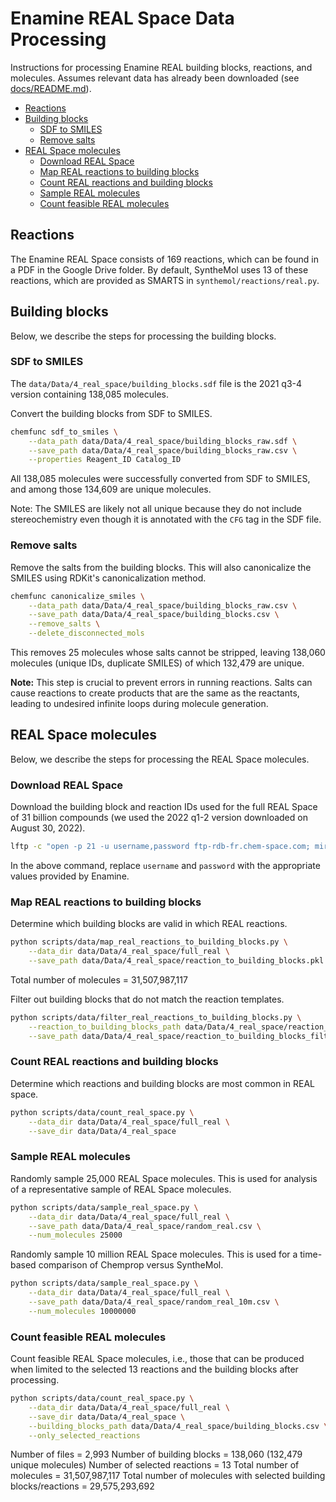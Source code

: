 # Enamine REAL Space Data Processing

Instructions for processing Enamine REAL building blocks, reactions, and molecules. Assumes relevant data has already been downloaded (see [docs/README.md](README.md)).


- [Reactions](#reactions)
- [Building blocks](#building-blocks)
  * [SDF to SMILES](#sdf-to-smiles)
  * [Remove salts](#remove-salts)
- [REAL Space molecules](#real-space-molecules)
  * [Download REAL Space](#download-real-space)
  * [Map REAL reactions to building blocks](#map-real-reactions-to-building-blocks)
  * [Count REAL reactions and building blocks](#count-real-reactions-and-building-blocks)
  * [Sample REAL molecules](#sample-real-molecules)
  * [Count feasible REAL molecules](#count-feasible-real-molecules)


## Reactions

The Enamine REAL Space consists of 169 reactions, which can be found in a PDF in the Google Drive folder. By default, SyntheMol uses 13 of these reactions, which are provided as SMARTS in `synthemol/reactions/real.py`.


## Building blocks

Below, we describe the steps for processing the building blocks.


### SDF to SMILES

The `data/Data/4_real_space/building_blocks.sdf` file is the 2021 q3-4 version containing 138,085 molecules.

Convert the building blocks from SDF to SMILES.
```bash
chemfunc sdf_to_smiles \
    --data_path data/Data/4_real_space/building_blocks_raw.sdf \
    --save_path data/Data/4_real_space/building_blocks_raw.csv \
    --properties Reagent_ID Catalog_ID
```

All 138,085 molecules were successfully converted from SDF to SMILES, and among those 134,609 are unique molecules.

Note: The SMILES are likely not all unique because they do not include stereochemistry even though it is annotated with the `CFG` tag in the SDF file.


### Remove salts

Remove the salts from the building blocks. This will also canonicalize the SMILES using RDKit's canonicalization method.
```bash
chemfunc canonicalize_smiles \
    --data_path data/Data/4_real_space/building_blocks_raw.csv \
    --save_path data/Data/4_real_space/building_blocks.csv \
    --remove_salts \
    --delete_disconnected_mols
```

This removes 25 molecules whose salts cannot be stripped, leaving 138,060 molecules (unique IDs, duplicate SMILES) of which 132,479 are unique.

**Note:** This step is crucial to prevent errors in running reactions. Salts can cause reactions to create products that are the same as the reactants, leading to undesired infinite loops during molecule generation.

## REAL Space molecules

Below, we describe the steps for processing the REAL Space molecules.


### Download REAL Space

Download the building block and reaction IDs used for the full REAL Space of 31 billion compounds (we used the 2022 q1-2 version downloaded on August 30, 2022).
```bash
lftp -c "open -p 21 -u username,password ftp-rdb-fr.chem-space.com; mirror -c --parallel=16 . data/Data/4_real_space/full_real"
```

In the above command, replace `username` and `password` with the appropriate values provided by Enamine.


### Map REAL reactions to building blocks

Determine which building blocks are valid in which REAL reactions.
```bash
python scripts/data/map_real_reactions_to_building_blocks.py \
    --data_dir data/Data/4_real_space/full_real \
    --save_path data/Data/4_real_space/reaction_to_building_blocks.pkl
```

Total number of molecules = 31,507,987,117

Filter out building blocks that do not match the reaction templates.
```bash
python scripts/data/filter_real_reactions_to_building_blocks.py \
    --reaction_to_building_blocks_path data/Data/4_real_space/reaction_to_building_blocks.pkl \
    --save_path data/Data/4_real_space/reaction_to_building_blocks_filtered.pkl
```


### Count REAL reactions and building blocks

Determine which reactions and building blocks are most common in REAL space.
```bash
python scripts/data/count_real_space.py \
    --data_dir data/Data/4_real_space/full_real \
    --save_dir data/Data/4_real_space
```


### Sample REAL molecules

Randomly sample 25,000 REAL Space molecules. This is used for analysis of a representative sample of REAL Space molecules.
```bash
python scripts/data/sample_real_space.py \
    --data_dir data/Data/4_real_space/full_real \
    --save_path data/Data/4_real_space/random_real.csv \
    --num_molecules 25000
```

Randomly sample 10 million REAL Space molecules. This is used for a time-based comparison of Chemprop versus SyntheMol.
```bash
python scripts/data/sample_real_space.py \
    --data_dir data/Data/4_real_space/full_real \
    --save_path data/Data/4_real_space/random_real_10m.csv \
    --num_molecules 10000000
```


### Count feasible REAL molecules

Count feasible REAL Space molecules, i.e., those that can be produced when limited to the selected 13 reactions and the building blocks after processing.
```bash
python scripts/data/count_real_space.py \
    --data_dir data/Data/4_real_space/full_real \
    --save_dir data/Data/4_real_space \
    --building_blocks_path data/Data/4_real_space/building_blocks.csv \
    --only_selected_reactions
```

Number of files = 2,993
Number of building blocks = 138,060 (132,479 unique molecules)
Number of selected reactions = 13
Total number of molecules = 31,507,987,117
Total number of molecules with selected building blocks/reactions = 29,575,293,692
